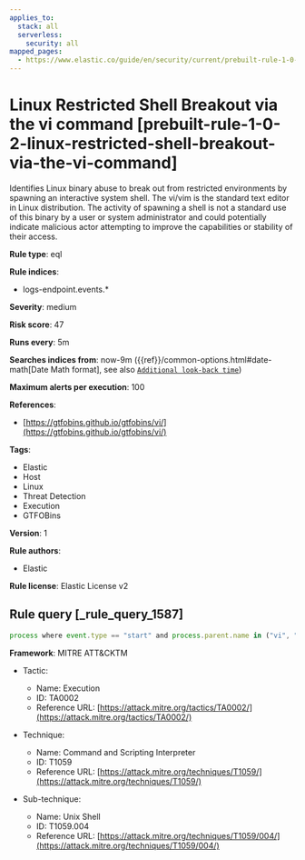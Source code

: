 ```yaml
---
applies_to:
  stack: all
  serverless:
    security: all
mapped_pages:
  - https://www.elastic.co/guide/en/security/current/prebuilt-rule-1-0-2-linux-restricted-shell-breakout-via-the-vi-command.html
---
```


# Linux Restricted Shell Breakout via the vi command [prebuilt-rule-1-0-2-linux-restricted-shell-breakout-via-the-vi-command]

Identifies Linux binary abuse to break out from restricted environments by spawning an interactive system shell. The vi/vim is the standard text editor in Linux distribution. The activity of spawning a shell is not a standard use of this binary by a user or system administrator and could potentially indicate malicious actor attempting to improve the capabilities or stability of their access.

**Rule type**: eql

**Rule indices**:

* logs-endpoint.events.*

**Severity**: medium

**Risk score**: 47

**Runs every**: 5m

**Searches indices from**: now-9m ({{ref}}/common-options.html#date-math[Date Math format], see also [`Additional look-back time`](docs-content://solutions/security/detect-and-alert/create-detection-rule.md#rule-schedule))

**Maximum alerts per execution**: 100

**References**:

* [https://gtfobins.github.io/gtfobins/vi/](https://gtfobins.github.io/gtfobins/vi/)

**Tags**:

* Elastic
* Host
* Linux
* Threat Detection
* Execution
* GTFOBins

**Version**: 1

**Rule authors**:

* Elastic

**Rule license**: Elastic License v2

## Rule query [_rule_query_1587]

```js
process where event.type == "start" and process.parent.name in ("vi", "vim") and process.parent.args == "-c" and process.parent.args in (":!/bin/bash", ":!/bin/sh", ":!bash", ":!sh") and process.name in ("bash", "sh")
```

**Framework**: MITRE ATT&CKTM

* Tactic:

    * Name: Execution
    * ID: TA0002
    * Reference URL: [https://attack.mitre.org/tactics/TA0002/](https://attack.mitre.org/tactics/TA0002/)

* Technique:

    * Name: Command and Scripting Interpreter
    * ID: T1059
    * Reference URL: [https://attack.mitre.org/techniques/T1059/](https://attack.mitre.org/techniques/T1059/)

* Sub-technique:

    * Name: Unix Shell
    * ID: T1059.004
    * Reference URL: [https://attack.mitre.org/techniques/T1059/004/](https://attack.mitre.org/techniques/T1059/004/)



